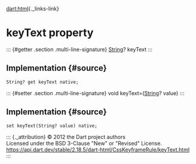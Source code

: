 [dart:html](../../dart-html/dart-html-library){._links-link}

keyText property
================

::: {#getter .section .multi-line-signature}
[String](../../dart-core/string-class)? keyText
:::

Implementation {#source}
--------------

``` {.language-dart data-language="dart"}
String? get keyText native;
```

::: {#setter .section .multi-line-signature}
void keyText=([String](../../dart-core/string-class)? value)
:::

Implementation {#source}
--------------

``` {.language-dart data-language="dart"}
set keyText(String? value) native;
```

::: {._attribution}
© 2012 the Dart project authors\
Licensed under the BSD 3-Clause \"New\" or \"Revised\" License.\
<https://api.dart.dev/stable/2.18.5/dart-html/CssKeyframeRule/keyText.html>
:::
